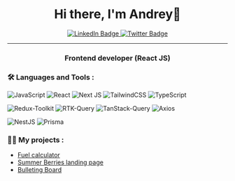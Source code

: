 
  <h1 align="center">Hi there, I'm Andrey👋</h1>
  <div align="center">
    <a href="your-linkedin-URL">
      <img src="https://img.shields.io/badge/LinkedIn-316192?style=for-the-badge&logo=linkedin&logoColor=white" alt="LinkedIn Badge"/>
    </a>
    <a href="https://t.me/benaun_126">
      <img src="https://img.shields.io/badge/Telegram-blue?style=for-the-badge&logo=twitter&logoColor=white" alt="Twitter Badge"/>
    </a>
  </div>

---
<h3 align="center">Frontend developer (React JS)</h3>

### :hammer_and_wrench: Languages and Tools :

![JavaScript](https://img.shields.io/badge/JavaScript-F7DF1E?style=for-the-badge&logo=javascript&logoColor=black)
![React](https://img.shields.io/badge/react-%2320232a.svg?style=for-the-badge&logo=react&logoColor=%2361DAFB)
![Next JS](https://img.shields.io/badge/Next-black?style=for-the-badge&logo=next.js&logoColor=white)
![TailwindCSS](https://img.shields.io/badge/tailwindcss-%2338B2AC.svg?style=for-the-badge&logo=tailwind-css&logoColor=white)
![TypeScript](https://img.shields.io/badge/TypeSctipt-316192?style=for-the-badge&logo=typescript&logoColor=white)

![Redux-Toolkit](https://img.shields.io/badge/redux_toolkit-%23593d88.svg?style=for-the-badge&logo=redux&logoColor=white)
![RTK-Query](https://img.shields.io/badge/rtk_query-316192.svg?style=for-the-badge&logo=redux&logoColor=white)
![TanStack-Query](https://img.shields.io/badge/tanstack_query-%2320232a.svg?style=for-the-badge&logo=tanstack&logoColor=%2361DAFB)
![Axios](https://img.shields.io/badge/axios-%2338B2AC.svg?style=for-the-badge&logo=axios&logoColor=white)

![NestJS](https://img.shields.io/badge/nestjs-%23E0234E.svg?style=for-the-badge&logo=nestjs&logoColor=white)
![Prisma](https://img.shields.io/badge/prisma-%23593d88.svg?style=for-the-badge&logo=prisma&logoColor=white)


### :man_technologist: My projects : 

- [Fuel calculator](https://github.com/Benaun/Fuel_Tracker-fullstack-)
- [Summer Berries landing page](https://github.com/Benaun/Summer_berries)
- [Bulleting Board](https://github.com/Benaun/BulletingBoard_React)

